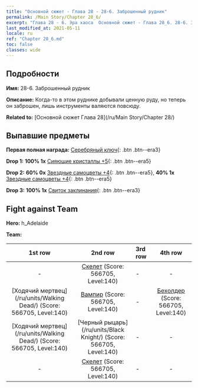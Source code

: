 ```yaml
---
title: "Основной сюжет - Глава 28 - 28-6. Заброшенный рудник"
permalink: /Main Story/Chapter 28_6/
excerpt: "Глава 28 - 6. Эра хаоса  Основной сюжет - Глава 28_6. 28-6. Заброшенный рудник"
last_modified_at: 2021-05-11
locale: ru
ref: "Chapter 28_6.md"
toc: false
classes: wide
---
```


## Подробности

 **Имя:** 28-6. Заброшенный рудник

 **Описание:** Когда-то в этом руднике добывали ценную руду, но теперь он заброшен, лишь инструменты валяются повсюду.

 **Related to:** [Основной сюжет Глава 28](/ru/Main Story/Chapter 28/)

## Выпавшие предметы

 **Первая полная награда:** [Серебряный ключ](/ItemsRU/con_693/){: .btn .btn--era3}

 **Drop 1:** **100% 1x** [Сияющие кристаллы +5](/ItemsRU/mat_101/){: .btn .btn--era5}

 **Drop 2:** **60% 0x** [Звездные самоцветы +4](/ItemsRU/mat_93/){: .btn .btn--era5}, **40% 1x** [Звездные самоцветы +4](/ItemsRU/mat_93/){: .btn .btn--era5}

 **Drop 3:** **100% 1x** [Свиток заклинания](/ItemsRU/con_694/){: .btn .btn--era3}


## Fight against Team
 **Hero:** h_Adelaide

 **Team:**


  | 1st row | 2nd row | 3rd row | 4th row |
  |:----:|:----:|:----|:----:|
  | - | [Скелет](/ru/units/Skeleton/) (Score: 566705, Level:140)  | - | - |
  | [Ходячий мертвец](/ru/units/Walking Dead/) (Score: 566705, Level:140)  | [Вампир](/ru/units/Vampire/) (Score: 566705, Level:140)  | - | [Бехолдер](/ru/units/Beholder/) (Score: 566705, Level:140)  |
  | [Ходячий мертвец](/ru/units/Walking Dead/) (Score: 566705, Level:140)  | [Черный рыцарь](/ru/units/Black Knight/) (Score: 566705, Level:140)  | - | - |
  | - | [Скелет](/ru/units/Skeleton/) (Score: 566705, Level:140)  | - | - |


